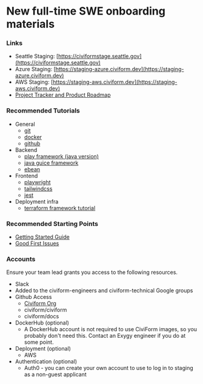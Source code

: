 # New full-time SWE onboarding materials

### Links

* Seattle Staging: [https://civiformstage.seattle.gov](https://civiformstage.seattle.gov)
* Azure Staging: [https://staging-azure.civiform.dev](https://staging-azure.civiform.dev)
* AWS Staging: [https://staging-aws.civiform.dev](https://staging-aws.civiform.dev)
* [Project Tracker and Product Roadmap](https://github.com/orgs/civiform/projects/1)

### Recommended Tutorials

* General
  * [git](https://docs.github.com/en/get-started/using-git/about-git)
  * [docker](https://docs.docker.com/get-started/)
  * [github](https://lab.github.com/githubtraining/introduction-to-github)
* Backend
  * [play framework (java version)](https://www.playframework.com/documentation/2.8.x/JavaHome)
  * [java guice framework](https://github.com/google/guice/wiki/GettingStarted)
  * [ebean](https://ebean.io)
* Frontend
  * [playwright](https://playwright.dev/docs/writing-tests)
  * [tailwindcss](https://tailwindcss.com/docs/utility-first)
  * [jest](https://jestjs.io/docs/using-matchers)
* Deployment infra
  * [terraform framework tutorial](https://learn.hashicorp.com/tutorials/terraform/infrastructure-as-code)



### Recommended Starting Points

* [Getting Started Guide](getting-started.md)
* [Good First Issues](https://github.com/civiform/civiform/issues?q=is%3Aopen+is%3Aissue+label%3A%22good+first+issue%22)

### Accounts

Ensure your team lead grants you access to the following resources.

* Slack
* Added to the civiform-engineers and civiform-technical Google groups
* Github Access
  * [Civiform Org](https://github.com/civiform)
  * civiform/civiform
  * civiform/docs
* DockerHub (optional)
  * A DockerHub account is not required to use CiviForm images, so you probably don't need this. Contact an Exygy engineer if you do at some point.
* Deployment (optional)
  * AWS
* Authentication (optional)
  * Auth0 - you can create your own account to use to log in to staging as a non-guest applicant
